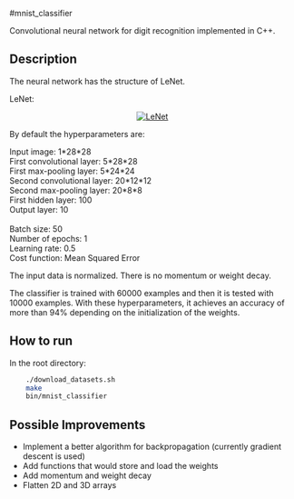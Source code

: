 #mnist_classifier

Convolutional neural network for digit recognition implemented in C++.

## Description

The neural network has the structure of LeNet.

LeNet:
<p align="center">
<a href="http://www.pyimagesearch.com/2016/08/01/lenet-convolutional-neural-network-in-python/"><img alt="LeNet" src="http://www.pyimagesearch.com/wp-content/uploads/2016/06/lenet_architecture-768x226.png"/></a>
</p>

By default the hyperparameters are:

Input image:                1\*28\*28<br />
First convolutional layer:  5\*28\*28<br />
First max-pooling layer:    5\*24\*24<br />
Second convolutional layer: 20\*12\*12<br />
Second max-pooling layer:   20\*8\*8<br />
First hidden layer:         100<br />
Output layer:               10<br />
<br />
Batch size:                 50<br />
Number of epochs:           1<br />
Learning rate:              0.5<br />
Cost function:              Mean Squared Error<br />

The input data is normalized. There is no momentum or weight decay.<br />

The classifier is trained with 60000 examples and then it is tested with 10000 examples. With these hyperparameters, it achieves an accuracy of more than 94% depending on the initialization of the weights.<br /> 

## How to run

In the root directory:<br />
```bash
	./download_datasets.sh
	make
	bin/mnist_classifier
```

## Possible Improvements

- Implement a better algorithm for backpropagation (currently gradient descent is used)
- Add functions that would store and load the weights
- Add momentum and weight decay
- Flatten 2D and 3D arrays

